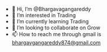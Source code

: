 - 👋 Hi, I’m @Bhargavagangareddy
- 👀 I’m interested in Trading
- 🌱 I’m currently learning Trading
- 💞️ I’m looking to collaborate on Grow
- 📫 How to reach me through gmail is bhargavgangareddy874@gmail.com

<!---
Bhargavagangareddy/Bhargavagangareddy is a ✨ special ✨ repository because its `README.md` (this file) appears on your GitHub profile.
You can click the Preview link to take a look at your changes.
--->

